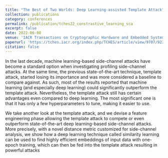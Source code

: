 ```yaml
---
title: "The Best of Two Worlds: Deep Learning-assisted Template Attack"
collection: publications
category: conferences
permalink: /publication/tches22_constrastive_learning_sca
excerpt: false
date: 2022-06-08
venue: 'IACR Transactions on Cryptographic Hardware and Embedded Systems (TCHES)'
paperurl: 'https://tches.iacr.org/index.php/TCHES/article/view/9707/9237'
citation: false
---
```


In the last decade, machine learning-based side-channel attacks have become a standard option when investigating profiling side-channel attacks. At the same time, the previous state-of-the-art technique, template attack, started losing its importance and was more considered a baseline to compare against. As such, most of the results reported that machine learning (and especially deep learning) could significantly outperform the template attack. Nevertheless, the template attack still has certain advantages even compared to deep learning. The most significant one is that it has only a few hyperparameters to tune, making it easier to use.

We take another look at the template attack, and we devise a feature engineering phase allowing the template attack to compete or even outperform state-of-the-art deep learning-based side-channel attacks. More precisely, with a novel distance metric customized for side-channel analysis, we show how a deep learning technique called similarity learning can be used to find highly efficient embeddings of input data with one-epoch training, which can then be fed into the template attack resulting in powerful attacks
